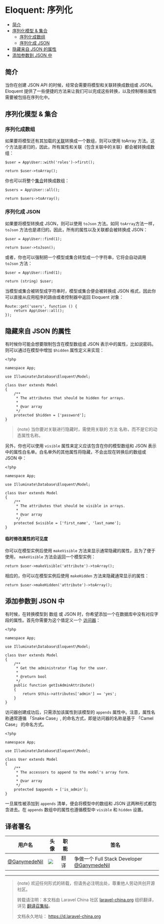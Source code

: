 # Eloquent: 序列化

- [简介](#introduction)
- [序列化模型 & 集合](#serializing-models-and-collections)
    - [序列化成数组](#serializing-to-arrays)
    - [序列化成 JSON](#serializing-to-json)
- [隐藏来自 JSON 的属性](#hiding-attributes-from-json)
- [添加参数到 JSON 中](#appending-values-to-json)


## 简介

当你在创建 JSON API 的时候，经常会需要将模型和关联转换成数组或 JSON。Eloquent 提供了一些便捷的方法来让我们可以完成这些转换，以及控制哪些属性需要被包括在序列化中。


## 序列化模型 & 集合


### 序列化成数组

如果要将模型还有其加载的[关联](/docs/{{version}}/eloquent-relationships)转换成一个数组，则可以使用 toArray 方法。这个方法是递归的，因此，所有属性和关联（包含关联中的关联）都会被转换成数组：

    $user = App\User::with('roles')->first();

    return $user->toArray();

你也可以将整个[集合](/docs/{{version}}/eloquent-collections)转换成数组：

    $users = App\User::all();

    return $users->toArray();


### 序列化成 JSON

如果要将模型转换成 JSON，则可以使用 `toJson` 方法。如同 `toArray`方法一样， `toJson`  方法也是递归的。因此，所有的属性以及关联都会被转换成 JSON：

    $user = App\User::find(1);

    return $user->toJson();

或者，你也可以强制把一个模型或集合转型成一个字符串，它将会自动调用 `toJson` 方法：

    $user = App\User::find(1);

    return (string) $user;

当模型或集合被转型成字符串时，模型或集合便会被转换成 JSON 格式，因此你可以直接从应用程序的路由或者控制器中返回 Eloquent 对象：

    Route::get('users', function () {
        return App\User::all();
    });


## 隐藏来自 JSON 的属性

有时候你可能会想要限制包含在模型数组或 JSON 表示中的属性，比如说密码。则可以通过在模型中增加 `$hidden` 属性定义来实现：

    <?php

    namespace App;

    use Illuminate\Database\Eloquent\Model;

    class User extends Model
    {
        /**
         * The attributes that should be hidden for arrays.
         *
         * @var array
         */
        protected $hidden = ['password'];
    }

> {note} 当你要对关联进行隐藏时，需使用关联的 方法 名称，而不是它的动态属性名称。

另外，你也可以使用 `visible` 属性来定义应该包含在你的模型数组和 JSON 表示中的属性白名单。白名单外的其他属性将隐藏，不会出现在转换后的数组或 JSON 中：

    <?php

    namespace App;

    use Illuminate\Database\Eloquent\Model;

    class User extends Model
    {
        /**
         * The attributes that should be visible in arrays.
         *
         * @var array
         */
        protected $visible = ['first_name', 'last_name'];
    }

#### 临时修改属性的可见度

你可以在模型实例后使用 `makeVisible` 方法来显示通常隐藏的属性，且为了便于使用， `makeVisible` 方法会返回一个模型实例：

    return $user->makeVisible('attribute')->toArray();

相应的，你可以在模型实例后使用 `makeHidden` 方法来隐藏通常显示的属性：

    return $user->makeHidden('attribute')->toArray();


## 添加参数到 JSON 中

有时候，在转换模型到 数组 或 JSON 时，你希望添加一个在数据库中没有对应字段的属性。首先你需要为这个值定义一个  [访问器](/docs/{{version}}/eloquent-mutators)：

    <?php

    namespace App;

    use Illuminate\Database\Eloquent\Model;

    class User extends Model
    {
        /**
         * Get the administrator flag for the user.
         *
         * @return bool
         */
        public function getIsAdminAttribute()
        {
            return $this->attributes['admin'] == 'yes';
        }
    }

访问器创建成功后，只需添加该属性到该模型的 `appends` 属性中。注意，属性名称通常遵循 「Snake Case」, 的命名方式，即是访问器的名称是基于 「Camel Case」 的命名方式。

    <?php

    namespace App;

    use Illuminate\Database\Eloquent\Model;

    class User extends Model
    {
        /**
         * The accessors to append to the model's array form.
         *
         * @var array
         */
        protected $appends = ['is_admin'];
    }

一旦属性被添加到 `appends` 清单，便会将模型中的数组和 JSON 这两种形式都包含进去。在 `appends`  数组中的属性也遵循模型中 `visible` 和 `hidden` 设置。


## 译者署名
| 用户名                                      | 头像                                       | 职能   | 签名                                       |
| ---------------------------------------- | ---------------------------------------- | ---- | ---------------------------------------- |
| [@GanymedeNil](https://github.com/GanymedeNil) | <img class="avatar-66 rm-style" src="https://dn-phphub.qbox.me/uploads/avatars/6859_1487055454.jpg?imageView2/1/w/100/h/100" /> | 翻译   | 争做一个 Full Stack Developer  [@GanymedeNil](http://weibo.com/jinhongyang) |

--- 

> {note} 欢迎任何形式的转载，但请务必注明出处，尊重他人劳动共创开源社区。
> 
> 转载请注明：本文档由 Laravel China 社区 [laravel-china.org](https://laravel-china.org) 组织翻译，详见 [翻译召集帖](https://laravel-china.org/topics/5756/laravel-55-document-translation-call-come-and-join-the-translation)。
> 
> 文档永久地址： https://d.laravel-china.org

